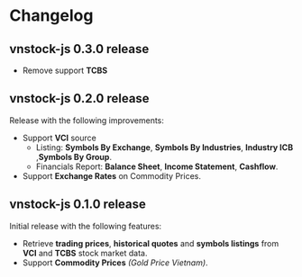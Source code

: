 # Changelog

## vnstock-js 0.3.0 release
* Remove support **TCBS**

## vnstock-js 0.2.0 release
Release with the following improvements:

* Support **VCI** source
  * Listing: **Symbols By Exchange**, **Symbols By Industries**, **Industry ICB** ,**Symbols By Group**.
  * Financials Report: **Balance Sheet**, **Income Statement**, **Cashflow**.
* Support **Exchange Rates** on Commodity Prices.

## vnstock-js 0.1.0 release

Initial release with the following features:
* Retrieve **trading prices**,  **historical quotes** and **symbols listings** from **VCI** and **TCBS** stock market data.
* Support **Commodity Prices** *(Gold Price Vietnam)*.